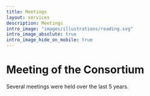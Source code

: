 ```yaml
---
title: Meetings
layout: services
description: Meetings
intro_image: "images/illustrations/reading.svg"
intro_image_absolute: true
intro_image_hide_on_mobile: true
---
```


# Meeting of the Consortium

Several meetings were held over the last 5 years.

